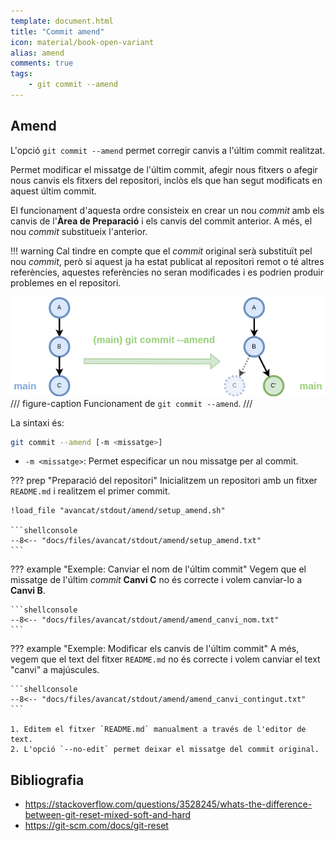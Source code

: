 ```yaml
---
template: document.html
title: "Commit amend"
icon: material/book-open-variant
alias: amend
comments: true
tags:
    - git commit --amend
---
```


## Amend
L'opció `git commit --amend` permet corregir canvis a l'últim commit realitzat.

Permet modificar el missatge de l'últim commit, afegir nous fitxers o afegir
nous canvis els fitxers del repositori, inclòs els que han segut modificats en aquest últim commit.

El funcionament d'aquesta ordre consisteix en crear un nou _commit_ amb els canvis de l'__Àrea de Preparació__
i els canvis del commit anterior. A més, el nou _commit_ substitueix l'anterior.

!!! warning
    Cal tindre en compte que el _commit_ original serà substituït pel nou _commit_,
    però si aquest ja ha estat publicat al repositori remot o té altres referències,
    aquestes referències no seran modificades i es podrien produir problemes
    en el repositori.

![Funcionament de git commit --amend](img/amend/amend.png)
/// figure-caption
Funcionament de `git commit --amend`.
///


La sintaxi és:
```bash
git commit --amend [-m <missatge>]
```

- `-m <missatge>`: Permet especificar un nou missatge per al commit.

??? prep "Preparació del repositori"
    Inicialitzem un repositori amb un fitxer `README.md` i realitzem el primer commit.

    !load_file "avancat/stdout/amend/setup_amend.sh"

    ```shellconsole
    --8<-- "docs/files/avancat/stdout/amend/setup_amend.txt"
    ```

??? example "Exemple: Canviar el nom de l'últim commit"
    Vegem que el missatge de l'últim _commit_ __Canvi C__ no és correcte
    i volem canviar-lo a __Canvi B__.

    ```shellconsole
    --8<-- "docs/files/avancat/stdout/amend/amend_canvi_nom.txt"
    ```

??? example "Exemple: Modificar els canvis de l'últim commit"
    A més, vegem que el text del fitxer `README.md` no és correcte
    i volem canviar el text "canvi" a majúscules.

    ```shellconsole
    --8<-- "docs/files/avancat/stdout/amend/amend_canvi_contingut.txt"
    ```

    1. Editem el fitxer `README.md` manualment a través de l'editor de text.
    2. L'opció `--no-edit` permet deixar el missatge del commit original.

## Bibliografia
- https://stackoverflow.com/questions/3528245/whats-the-difference-between-git-reset-mixed-soft-and-hard
- https://git-scm.com/docs/git-reset
